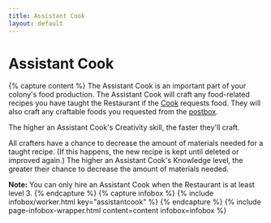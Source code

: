 ```yaml
---
title: Assistant Cook
layout: default
---
```

# Assistant Cook

{% capture content %}
The Assistant Cook is an important part of your colony's food production. The Assistant Cook will craft any food-related recipes you have taught the Restaurant if the [Cook](../../source/workers/cook) requests food. They will also craft any craftable foods you requested from the [postbox](../../source/items/postbox). 

The higher an Assistant Cook's Creativity skill, the faster they'll craft.

All crafters have a chance to decrease the amount of materials needed for a taught recipe. (If this happens, the new recipe is kept until deleted or improved again.) The higher an Assistant Cook's Knowledge level, the greater their chance to decrease the amount of materials needed.

**Note:** You can only hire an Assistant Cook when the Restaurant is at least level 3.
{% endcapture %}
{% capture infobox %}
{% include infobox/worker.html key="assistantcook" %}
{% endcapture %}
{% include page-infobox-wrapper.html content=content infobox=infobox %}